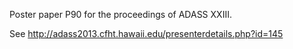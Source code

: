 Poster paper P90 for the proceedings of ADASS XXIII.

See http://adass2013.cfht.hawaii.edu/presenterdetails.php?id=145


